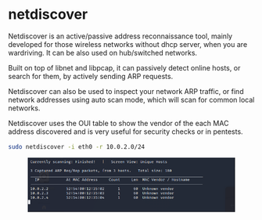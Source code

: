# netdiscover

Netdiscover is an active/passive address reconnaissance tool, mainly developed for those wireless networks without dhcp server, when you are wardriving. It can be also used on hub/switched networks.

Built on top of libnet and libpcap, it can passively detect online hosts, or search for them, by actively sending ARP requests.

Netdiscover can also be used to inspect your network ARP traffic, or find network addresses using auto scan mode, which will scan for common local networks.

Netdiscover uses the OUI table to show the vendor of the each MAC address discovered and is very useful for security checks or in pentests.

```bash
sudo netdiscover -i eth0 -r 10.0.2.0/24
```

<figure><img src="../../../.gitbook/assets/image (7).png" alt=""><figcaption></figcaption></figure>
